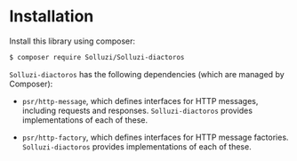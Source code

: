 # Installation

Install this library using composer:

```bash
$ composer require Solluzi/Solluzi-diactoros
```

`Solluzi-diactoros` has the following dependencies (which are managed by Composer):

- `psr/http-message`, which defines interfaces for HTTP messages, including requests and responses.
  `Solluzi-diactoros` provides implementations of each of these.

- `psr/http-factory`, which defines interfaces for HTTP message factories.
  `Solluzi-diactoros` provides implementations of each of these.
